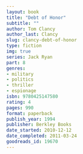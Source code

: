 ```yaml
---
layout: book
title: "Debt of Honor"
subtitle: ""
author: Tom Clancy
author_last: Clancy
slug: clancy-debt-of-honor
type: fiction
img: true
series: Jack Ryan
part: 8
genres:
- military
- politics
- thriller
- espionage
isbn: 9780425147580
rating: 4
pages: 990
format: paperback
publish_year: 1994
publisher: Berkley Books
date_started: 2010-12-12
date_completed: 2011-03-24
goodreads_id: 19670
---
```

